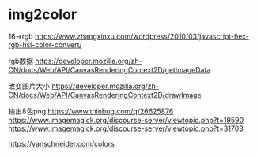 # img2color
16->rgb
https://www.zhangxinxu.com/wordpress/2010/03/javascript-hex-rgb-hsl-color-convert/

rgb数据
https://developer.mozilla.org/zh-CN/docs/Web/API/CanvasRenderingContext2D/getImageData

改变图片大小
https://developer.mozilla.org/zh-CN/docs/Web/API/CanvasRenderingContext2D/drawImage

输出8色png
https://www.thinbug.com/q/26625876
https://www.imagemagick.org/discourse-server/viewtopic.php?t=19590
https://www.imagemagick.org/discourse-server/viewtopic.php?t=31703


https://vanschneider.com/colors
